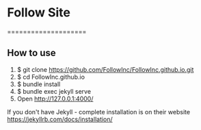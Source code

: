 # Follow Site
====================

## How to use
1. $ git clone https://github.com/FollowInc/FollowInc.github.io.git
2. $ cd FollowInc.github.io
3. $ bundle install
4. $ bundle exec jekyll serve
5. Open http://127.0.0.1:4000/

If you don't have Jekyll - complete installation is on their website https://jekyllrb.com/docs/installation/
